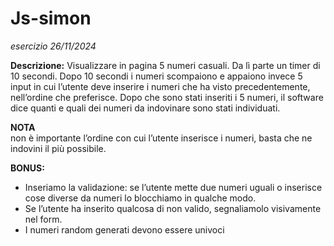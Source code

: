 # Js-simon
*esercizio 26/11/2024*

**Descrizione:**
Visualizzare in pagina 5 numeri casuali. Da lì parte un timer di 10 secondi.
Dopo 10 secondi i numeri scompaiono e appaiono invece 5 input in cui l’utente deve inserire i numeri che ha visto precedentemente, nell’ordine che preferisce.
Dopo che sono stati inseriti i 5 numeri, il software dice quanti e quali dei numeri da indovinare sono stati individuati.

**NOTA**  
non è importante l’ordine con cui l’utente inserisce i numeri, basta che ne indovini il più possibile.

**BONUS:**
- Inseriamo la validazione: se l’utente mette due numeri uguali o inserisce cose diverse da numeri lo blocchiamo in qualche modo.
- Se l’utente ha inserito qualcosa di non valido, segnaliamolo visivamente nel form.
- I numeri random generati devono essere univoci